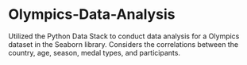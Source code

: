 # Olympics-Data-Analysis

Utilized the Python Data Stack to conduct data analysis for a Olympics dataset in the Seaborn library. Considers the correlations between the country, age, season, medal types, and participants.
